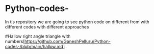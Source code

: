 # Python-codes-
In tis repository we are going to see python code on different from with different codes with different approaches

#Hallow right angle triangle with numbers[https://github.com/GaneshPelluru/Python-codes-/blob/main/hallow.md]

